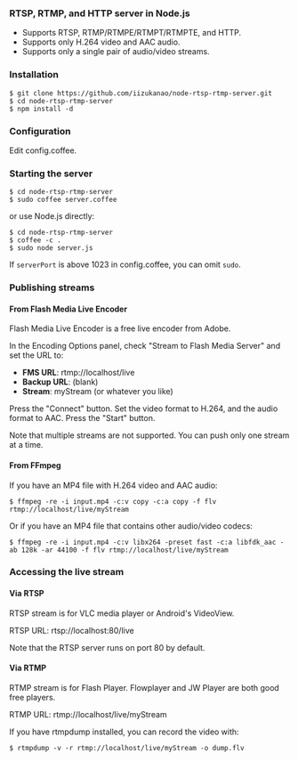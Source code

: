 ### RTSP, RTMP, and HTTP server in Node.js

- Supports RTSP, RTMP/RTMPE/RTMPT/RTMPTE, and HTTP.
- Supports only H.264 video and AAC audio.
- Supports only a single pair of audio/video streams.

### Installation

    $ git clone https://github.com/iizukanao/node-rtsp-rtmp-server.git
    $ cd node-rtsp-rtmp-server
    $ npm install -d

### Configuration

Edit config.coffee.

### Starting the server

    $ cd node-rtsp-rtmp-server
    $ sudo coffee server.coffee

or use Node.js directly:

    $ cd node-rtsp-rtmp-server
    $ coffee -c .
    $ sudo node server.js

If `serverPort` is above 1023 in config.coffee, you can omit `sudo`.

### Publishing streams

#### From Flash Media Live Encoder

Flash Media Live Encoder is a free live encoder from Adobe.

In the Encoding Options panel, check "Stream to Flash Media Server" and set the URL to:

- **FMS URL**:  rtmp://localhost/live
- **Backup URL**: (blank)
- **Stream**: myStream (or whatever you like)

Press the "Connect" button. Set the video format to H.264, and the audio format to AAC. Press the "Start" button.

Note that multiple streams are not supported. You can push only one stream at a time.

#### From FFmpeg

If you have an MP4 file with H.264 video and AAC audio:

    $ ffmpeg -re -i input.mp4 -c:v copy -c:a copy -f flv rtmp://localhost/live/myStream

Or if you have an MP4 file that contains other audio/video codecs:

    $ ffmpeg -re -i input.mp4 -c:v libx264 -preset fast -c:a libfdk_aac -ab 128k -ar 44100 -f flv rtmp://localhost/live/myStream

### Accessing the live stream

#### Via RTSP

RTSP stream is for VLC media player or Android's VideoView.

RTSP URL: rtsp://localhost:80/live

Note that the RTSP server runs on port 80 by default.

#### Via RTMP

RTMP stream is for Flash Player. Flowplayer and JW Player are both good free players.

RTMP URL: rtmp://localhost/live/myStream

If you have rtmpdump installed, you can record the video with:

    $ rtmpdump -v -r rtmp://localhost/live/myStream -o dump.flv

